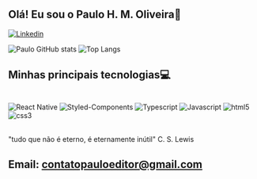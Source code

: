 ## Olá! Eu sou o Paulo H. M. Oliveira🤙
[![Linkedin](https://img.shields.io/badge/LinkedIn-0077B5?style=for-the-badge&logo=linkedin&logoColor=white)](www.linkedin.com/in/paulo-henrique-marques-oliveira-b908172a4)

![Paulo GitHub stats](https://github-readme-stats.vercel.app/api?username=Parlito&show_icons=true&theme=dark)
![Top Langs](https://github-readme-stats.vercel.app/api/top-langs/?username=Parlito&hide_progress=true)

## Minhas principais tecnologias💻
<div style="display: inline_block"><br/>
    <img align="center" alt="React Native" src="https://img.shields.io/badge/React_Native-20232A?style=for-the-badge&logo=react&logoColor=61DAFB"/>
    <img align="center" alt="Styled-Components" src="https://img.shields.io/badge/styled--components-DB7093?style=for-the-badge&logo=styled-components&logoColor=white"/>
    <img align="center" alt="Typescript" src="https://img.shields.io/badge/TypeScript-007ACC?style=for-the-badge&logo=typescript&logoColor=white"/>
    <img align="center" alt="Javascript" src="https://img.shields.io/badge/JavaScript-323330?style=for-the-badge&logo=javascript&logoColor=F7DF1E"/>
    <img align="center" alt="html5" src="https://img.shields.io/badge/HTML5-E34F26?style=for-the-badge&logo=html5&logoColor=white"/>
    <img align="center" alt="css3" src="https://img.shields.io/badge/CSS3-1572B6?style=for-the-badge&logo=css3&logoColor=white"/>
</div><br/>

"tudo que não é eterno, é eternamente inútil" C. S. Lewis

## Email: contatopauloeditor@gmail.com
